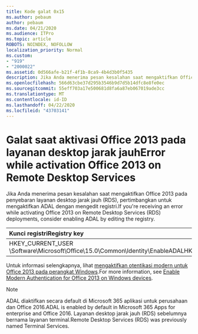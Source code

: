 ```yaml
---
title: Kode galat 0x15
ms.author: pebaum
author: pebaum
ms.date: 04/21/2020
ms.audience: ITPro
ms.topic: article
ROBOTS: NOINDEX, NOFOLLOW
localization_priority: Normal
ms.custom:
- "919"
- "2000022"
ms.assetid: 0d566afe-b21f-4f1b-8ca9-4b4d3b0f5435
description: Jika Anda menerima pesan kesalahan saat mengaktifkan Office 2013 pada penyebaran layanan desktop jarak jauh (RDS), pertimbangkan untuk mengaktifkan ADAL dengan mengedit registri.
ms.openlocfilehash: 566d63cbe37d295b3546b9d7d5b14dfc8e8fe0ec
ms.sourcegitcommit: 55eff703a17e500681d8fa6a87eb067019ade3cc
ms.translationtype: MT
ms.contentlocale: id-ID
ms.lasthandoff: 04/22/2020
ms.locfileid: "43703141"
---
```

# <a name="error-while-activation-office-2013-on-remote-desktop-services"></a><span data-ttu-id="66158-103">Galat saat aktivasi Office 2013 pada layanan desktop jarak jauh</span><span class="sxs-lookup"><span data-stu-id="66158-103">Error while activation Office 2013 on Remote Desktop Services</span></span>

<span data-ttu-id="66158-104">Jika Anda menerima pesan kesalahan saat mengaktifkan Office 2013 pada penyebaran layanan desktop jarak jauh (RDS), pertimbangkan untuk mengaktifkan ADAL dengan mengedit registri.</span><span class="sxs-lookup"><span data-stu-id="66158-104">If you're receiving an error while activating Office 2013 on Remote Desktop Services (RDS) deployments, consider enabling ADAL by editing the registry.</span></span>
  
|<span data-ttu-id="66158-105">**Kunci registri**</span><span class="sxs-lookup"><span data-stu-id="66158-105">**Registry key**</span></span>|<span data-ttu-id="66158-106">**Jenis**</span><span class="sxs-lookup"><span data-stu-id="66158-106">**Type**</span></span>|<span data-ttu-id="66158-107">**Nilai**</span><span class="sxs-lookup"><span data-stu-id="66158-107">**Value**</span></span>|
|:-----|:-----|:-----|
|<span data-ttu-id="66158-108">HKEY_CURRENT_USER \Software\Microsoft\Office\15.0\Common\Identity\EnableADAL</span><span class="sxs-lookup"><span data-stu-id="66158-108">HKEY_CURRENT_USER\Software\Microsoft\Office\15.0\Common\Identity\EnableADAL</span></span>  <br/> |<span data-ttu-id="66158-109">REG_DWORD</span><span class="sxs-lookup"><span data-stu-id="66158-109">REG_DWORD</span></span>  <br/> |<span data-ttu-id="66158-110">1</span><span class="sxs-lookup"><span data-stu-id="66158-110">1</span></span>  <br/> |

<span data-ttu-id="66158-111">Untuk informasi selengkapnya, lihat [mengaktifkan otentikasi modern untuk Office 2013 pada perangkat Windows](https://docs.microsoft.com/office365/admin/security-and-compliance/enable-modern-authentication).</span><span class="sxs-lookup"><span data-stu-id="66158-111">For more information, see [Enable Modern Authentication for Office 2013 on Windows devices](https://docs.microsoft.com/office365/admin/security-and-compliance/enable-modern-authentication).</span></span>
  
> [!NOTE]
>  <span data-ttu-id="66158-112">ADAL diaktifkan secara default di Microsoft 365 aplikasi untuk perusahaan dan Office 2016.</span><span class="sxs-lookup"><span data-stu-id="66158-112">ADAL is enabled by default in Microsoft 365 Apps for enterprise and Office 2016.</span></span> <span data-ttu-id="66158-113">Layanan desktop jarak jauh (RDS) sebelumnya bernama layanan terminal.</span><span class="sxs-lookup"><span data-stu-id="66158-113">Remote Desktop Services (RDS) was previously named Terminal Services.</span></span>
  